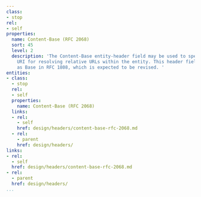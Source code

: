 ```yaml
---
class:
- stop
rel:
- self
properties:
  name: Content-Base (RFC 2068)
  sort: 45
  level: 2
  description: 'The Content-Base entity-header field may be used to specify the base
    URI for resolving relative URLs within the entity. This header field is described
    as Base in RFC 1808, which is expected to be revised. '
entities:
- class:
  - stop
  rel:
  - self
  properties:
    name: Content-Base (RFC 2068)
  links:
  - rel:
    - self
    href: design/headers/content-base-rfc-2068.md
  - rel:
    - parent
    href: design/headers/
links:
- rel:
  - self
  href: design/headers/content-base-rfc-2068.md
- rel:
  - parent
  href: design/headers/
...
```

